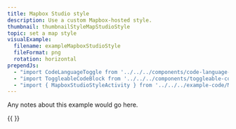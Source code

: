 ```yaml
---
title: Mapbox Studio style
description: Use a custom Mapbox-hosted style.
thumbnail: thumbnailStyleMapStudioStyle
topic: set a map style
visualExample:
  filename: exampleMapboxStudioStyle
  fileFormat: png
  rotation: horizontal
prependJs:
  - "import CodeLanguageToggle from '../../../components/code-language-toggle'"
  - "import ToggleableCodeBlock from '../../../components/toggleable-code-block'"
  - "import { MapboxStudioStyleActivity } from '../../../example-code/MapboxStudioStyleActivity.js'"
---
```


Any notes about this example would go here. 

{{
  <CodeLanguageToggle />
  <ToggleableCodeBlock 
    codeSnippet={MapboxStudioStyleActivity}
  />
}}
